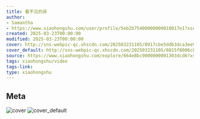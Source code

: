 ```yaml
---
title: 看不见的床
author:
- Samantha
- https://www.xiaohongshu.com/user/profile/5eb2b75400000000010017e1?xsec_token=undefined
created: 2025-03-23T00:00:00
modified: 2025-03-23T00:00:00
cover: http://sns-webpic-qc.xhscdn.com/202503231105/0917cbe5ddb3dca3ee98bf9a3b3cd081/1040g0083134cprvpmg005nlimta085v1jva52e8!nc_n_webp_prv_1
cover_default: http://sns-webpic-qc.xhscdn.com/202503231105/0815f8006c825ecb30d5607917d5f107/1040g0083134cprvpmg005nlimta085v1jva52e8!nc_n_webp_mw_1
source: https://www.xiaohongshu.com/explore/664e8bc9000000001303dcd6?xsec_token=AB3DXpEXWsp6SUFWkOvLE-Gp4wsxhROQ2hrxdO-RTyAlU=
tags: xiaohongshu/video
tags-link:
type: xiaohongshu
---
```


## Meta

![cover](http://sns-webpic-qc.xhscdn.com/202503231105/0917cbe5ddb3dca3ee98bf9a3b3cd081/1040g0083134cprvpmg005nlimta085v1jva52e8!nc_n_webp_prv_1)
![cover_default](http://sns-webpic-qc.xhscdn.com/202503231105/0815f8006c825ecb30d5607917d5f107/1040g0083134cprvpmg005nlimta085v1jva52e8!nc_n_webp_mw_1)
